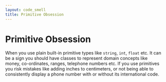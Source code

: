 ```yaml
---
layout: code_smell
title: Primitive Obsession
---
```


# Primitive Obsession
When you use plain built-in primitive types like `string`, `int`, `float` etc. It can be a sign you should have classes to represent domain concepts like money, co-ordinates, ranges, telephone numbers etc. If you use primitives you risk mistakes like adding inches to centimeters, or not being able to consistently display a phone number with or without its international code.